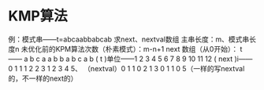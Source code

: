 


# KMP算法
例：模式串——t=abcaabbabcab
求next、nextval数组
主串长度：m、模式串长度n
未优化前的KPM算法次数（朴素模式）：m-n+1
next 数组（从0开始）：
t      ——     a b c a a b b a b c a b
     ( t )单位——1 2 3  4 5 6 7 8 9 10 11 12
( next )i—— 0 1 1 1 2 2 3 1 2 3 4 5、
（nextval）0 1 1 0 2 1 3 0 1 1 0 5（一样的写nextval的，不一样的next的）
  

<!--stackedit_data:
eyJoaXN0b3J5IjpbLTExMDkyNzE5ODMsLTIwNzkyMDk4MDYsMT
cyMzAwMjg5NywyMDk4NjY3MjE1LC0zMzU0NDk2MTAsLTE2ODc5
MjYzNzhdfQ==
-->